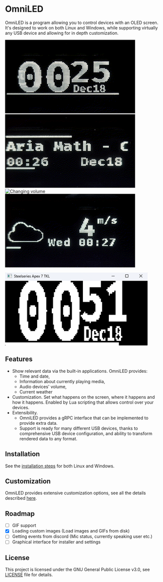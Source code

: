 # OmniLED

OmniLED is a program allowing you to control devices with an OLED screen. It's designed to work
on both Linux and Windows, while supporting virtually any USB device and allowing for in depth
customization.

![Time and date](docs/images/clock.gif "Time and date")
![Currently playing media](docs/images/music.gif "Currently playing media")
![Changing volume](docs/images/volume.gif "Changing volume")
![Current Weather](docs/images/weather.gif "Current weather")

![Emulator](docs/images/emulator.png "Emulator")

## Features

- Show relevant data via the built-in applications. OmniLED provides:
    - Time and date,
    - Information about currently playing media,
    - Audio devices' volume,
    - Current weather
- Customization. Set what happens on the screen, where it happens and how it happens. Enabled by
  Lua scripting that allows control over your devices.
- Extensibility.
    - OmniLED provides a gRPC interface that can be implemented to provide extra data.
    - Support is ready for many different USB devices, thanks to comprehensive USB device
      configuration, and ability to transform rendered data to any format.

## Installation

See the [installation steps](docs/install.md) for both Linux and Windows.

## Customization

OmniLED provides extensive customization options, see all the details
described [here](docs/customization.md).

## Roadmap

- [ ] GIF support
- [x] Loading custom images (Load images and GIFs from disk)
- [ ] Getting events from discord (Mic status, currently speaking user etc.)
- [ ] Graphical interface for installer and settings

## License

This project is licensed under the GNU General Public License v3.0, see [LICENSE](LICENSE) file for
details.
